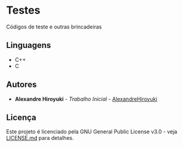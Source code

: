 # Testes

Códigos de teste e outras brincadeiras

## Linguagens

* C++
* C

## Autores

* **Alexandre Hiroyuki** - *Trabalho Inicial* - [AlexandreHiroyuki](https://github.com/AlexandreHiroyuki)

## Licença

Este projeto é licenciado pela GNU General Public License v3.0 - veja [LICENSE.md](LICENSE) para detalhes.
